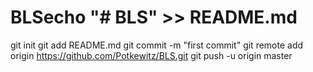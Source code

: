 # BLSecho "# BLS" >> README.md
git init
git add README.md
git commit -m "first commit"
git remote add origin https://github.com/Potkewitz/BLS.git
git push -u origin master
